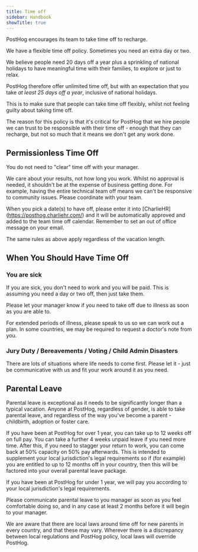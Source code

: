 ```yaml
---
title: Time off
sidebar: Handbook
showTitle: true
---
```


PostHog encourages its team to take time off to recharge.

We have a flexible time off policy. Sometimes you need an extra day or two.

We believe people need 20 days off a year plus a sprinkling of national holidays to have meaningful time with their families, to explore or just to relax.

PostHog therefore offer unlimited time off, but with an expectation that you take _at least 25 days off a year_, inclusive of national holidays.

This is to make sure that people can take time off flexibly, whilst not feeling guilty about taking time off.

The reason for this policy is that it's critical for PostHog that we hire people we can trust to be responsible with their time off - enough that they can recharge, but not so much that it means we don't get any work done.

## Permissionless Time Off

You do not need to "clear" time off with your manager.

We care about your results, not how long you work. Whilst no approval is needed, it shouldn't be at the expense of business getting done. For example, having the entire technical team off means we can't be responsive to community issues. Please coordinate with your team.

When you pick a date(s) to have off, please enter it into [CharlieHR] (https://posthog.charliehr.com/) and it will be automatically approved and added to the team time off calendar. Remember to set an out of office message on your email.

The same rules as above apply regardless of the vacation length.

## When You Should Have Time Off

### You are sick

If you are sick, you don't need to work and you will be paid. This is assuming you need a day or two off, then just take them.

Please let your manager know if you need to take off due to illness as soon as you are able to.

For extended periods of illness, please speak to us so we can work out a plan. In some countries, we may be required to request a doctor's note from you. 

### Jury Duty / Bereavements / Voting / Child Admin Disasters

There are lots of situations where life needs to come first. Please let it - just be communicative with us and fit your work around it as you need.

## Parental Leave

Parental leave is exceptional as it needs to be significantly longer than a typical vacation. Anyone at PostHog, regardless of gender, is able to take parental leave, and regardless of the way you've become a parent - childbirth, adoption or foster care. 

If you have been at PostHog for over 1 year, you can take up to 12 weeks off on full pay. You can take a further 4 weeks unpaid leave if you need more time. After this, if you need to stagger your return to work, you can come back at 50% capacity on 50% pay afterwards. This is intended to supplement your local jurisdiction's legal requirements so if (for example) you are entitled to up to 12 months off in your country, then this will be factored into your overall parental leave package.

If you have been at PostHog for under 1 year, we will pay you according to your local jurisdiction's legal requirements.

Please communicate parental leave to you manager as soon as you feel comfortable doing so, and in any case at least 2 months before it will begin to your manager.

We are aware that there are local laws around time off for new parents in every country, and that these may vary. Wherever there is a discrepancy between local regulations and PostHog policy, local laws will override PostHog.  
